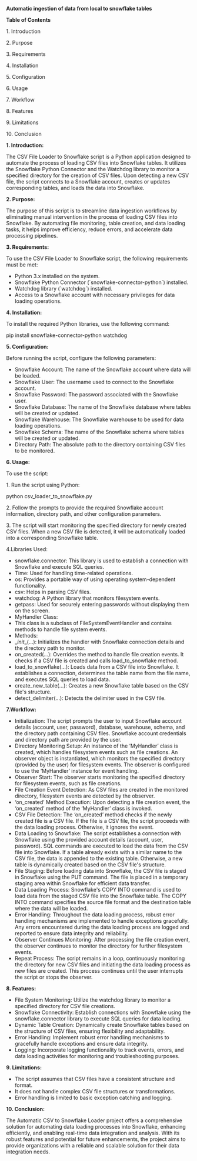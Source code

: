**Automatic ingestion of data from local to snowflake tables**

**Table of Contents**

1\. Introduction

2\. Purpose

3\. Requirements

4\. Installation

5\. Configuration

6\. Usage

7\. Workflow

8\. Features

9\. Limitations

10\. Conclusion

**1\. Introduction:**

The CSV File Loader to Snowflake script is a Python application designed to automate the process of loading CSV files into Snowflake tables. It utilizes the Snowflake Python Connector and the Watchdog library to monitor a specified directory for the creation of CSV files. Upon detecting a new CSV file, the script connects to a Snowflake account, creates or updates corresponding tables, and loads the data into Snowflake.

**2\. Purpose:**

The purpose of this script is to streamline data ingestion workflows by eliminating manual intervention in the process of loading CSV files into Snowflake. By automating file monitoring, table creation, and data loading tasks, it helps improve efficiency, reduce errors, and accelerate data processing pipelines.

**3\. Requirements:**

To use the CSV File Loader to Snowflake script, the following requirements must be met:

- Python 3.x installed on the system.
- Snowflake Python Connector (\`snowflake-connector-python\`) installed.
- Watchdog library (\`watchdog\`) installed.
- Access to a Snowflake account with necessary privileges for data loading operations.

**4\. Installation:**

To install the required Python libraries, use the following command:

pip install snowflake-connector-python watchdog

**5\. Configuration:**

Before running the script, configure the following parameters:

- Snowflake Account: The name of the Snowflake account where data will be loaded.
- Snowflake User: The username used to connect to the Snowflake account.
- Snowflake Password: The password associated with the Snowflake user.
- Snowflake Database: The name of the Snowflake database where tables will be created or updated.
- Snowflake Warehouse: The Snowflake warehouse to be used for data loading operations.
- Snowflake Schema: The name of the Snowflake schema where tables will be created or updated.
- Directory Path: The absolute path to the directory containing CSV files to be monitored.

**6\. Usage:**

To use the script:

1\. Run the script using Python:

python csv_loader_to_snowflake.py

2\. Follow the prompts to provide the required Snowflake account information, directory path, and other configuration parameters.

3\. The script will start monitoring the specified directory for newly created CSV files. When a new CSV file is detected, it will be automatically loaded into a corresponding Snowflake table.

4.Libraries Used:

- snowflake.connector: This library is used to establish a connection with Snowflake and execute SQL queries.
- Time: Used for handling time-related operations.
- os: Provides a portable way of using operating system-dependent functionality.
- csv: Helps in parsing CSV files.
- watchdog: A Python library that monitors filesystem events.
- getpass: Used for securely entering passwords without displaying them on the screen.
- MyHandler Class:
- This class is a subclass of FileSystemEventHandler and contains methods to handle file system events.
- Methods:
- \__init_\_(...): Initializes the handler with Snowflake connection details and the directory path to monitor.
- on_created(...): Overrides the method to handle file creation events. It checks if a CSV file is created and calls load_to_snowflake method.
- load_to_snowflake(...): Loads data from a CSV file into Snowflake. It establishes a connection, determines the table name from the file name, and executes SQL queries to load data.
- create_new_table(...): Creates a new Snowflake table based on the CSV file's structure.
- detect_delimiter(...): Detects the delimiter used in the CSV file.

**7.Workflow:**

- Initialization: The script prompts the user to input Snowflake account details (account, user, password), database, warehouse, schema, and the directory path containing CSV files. Snowflake account credentials and directory path are provided by the user.
- Directory Monitoring Setup: An instance of the ‘MyHandler’ class is created, which handles filesystem events such as file creations. An observer object is instantiated, which monitors the specified directory (provided by the user) for filesystem events. The observer is configured to use the ‘MyHandler’ instance for event handling.
- Observer Start: The observer starts monitoring the specified directory for filesystem events, such as file creations.
- File Creation Event Detection: As CSV files are created in the monitored directory, filesystem events are detected by the observer.
- ‘on_created’ Method Execution: Upon detecting a file creation event, the ‘on_created’ method of the ‘MyHandler’ class is invoked.
- CSV File Detection: The ‘on_created’ method checks if the newly created file is a CSV file. If the file is a CSV file, the script proceeds with the data loading process. Otherwise, it ignores the event.
- Data Loading to Snowflake: The script establishes a connection with Snowflake using the provided account details (account, user, password). SQL commands are executed to load the data from the CSV file into Snowflake. If a table already exists with a similar name to the CSV file, the data is appended to the existing table. Otherwise, a new table is dynamically created based on the CSV file's structure.
- File Staging: Before loading data into Snowflake, the CSV file is staged in Snowflake using the PUT command. The file is placed in a temporary staging area within Snowflake for efficient data transfer.
- Data Loading Process: Snowflake's COPY INTO command is used to load data from the staged CSV file into the Snowflake table. The COPY INTO command specifies the source file format and the destination table where the data will be loaded.
- Error Handling: Throughout the data loading process, robust error handling mechanisms are implemented to handle exceptions gracefully. Any errors encountered during the data loading process are logged and reported to ensure data integrity and reliability.
- Observer Continues Monitoring: After processing the file creation event, the observer continues to monitor the directory for further filesystem events.
- Repeat Process: The script remains in a loop, continuously monitoring the directory for new CSV files and initiating the data loading process as new files are created. This process continues until the user interrupts the script or stops the observer.

**8\. Features:**

- File System Monitoring: Utilize the watchdog library to monitor a specified directory for CSV file creations.
- Snowflake Connectivity: Establish connections with Snowflake using the snowflake.connector library to execute SQL queries for data loading.
- Dynamic Table Creation: Dynamically create Snowflake tables based on the structure of CSV files, ensuring flexibility and adaptability.
- Error Handling: Implement robust error handling mechanisms to gracefully handle exceptions and ensure data integrity.
- Logging: Incorporate logging functionality to track events, errors, and data loading activities for monitoring and troubleshooting purposes.

**9\. Limitations:**

- The script assumes that CSV files have a consistent structure and format.
- It does not handle complex CSV file structures or transformations.
- Error handling is limited to basic exception catching and logging.

**10\. Conclusion:**

The Automatic CSV to Snowflake Loader project offers a comprehensive solution for automating data loading processes into Snowflake, enhancing efficiently, and enabling real-time data integration and analysis. With its robust features and potential for future enhancements, the project aims to provide organizations with a reliable and scalable solution for their data integration needs.